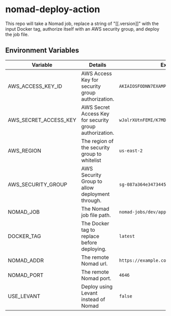 # nomad-deploy-action

This repo will take a Nomad job, replace a string of "[[.version]]" with the input Docker tag, authorize itself with an AWS security group, and deploy the job file.

## Environment Variables

| Variable              | Details                                                 | Example                                    |
|-----------------------|---------------------------------------------------------|--------------------------------------------|
| AWS_ACCESS_KEY_ID     | AWS Access Key for security group authorization.        | `AKIAIOSFODNN7EXAMPLE`                     |
| AWS_SECRET_ACCESS_KEY | AWS Secret Access Key for security group authorization. | `wJalrXUtnFEMI/K7MDENG/bPxRfiCYEXAMPLEKEY` |
| AWS_REGION            | The region of the security group to whitelist           | `us-east-2`                                |
| AWS_SECURITY_GROUP    | AWS Security Group to allow deployment through.         | `sg-087a364e3473445852`                    |
| NOMAD_JOB             | The Nomad job file path.                                | `nomad-jobs/dev/app.nomad`                 |
| DOCKER_TAG            | The Docker tag to replace before deploying.             | `latest`                                   |
| NOMAD_ADDR            | The remote Nomad url.                                   | `https://example.com`                      |
| NOMAD_PORT            | The remote Nomad port.                                  | `4646`                                     |
| USE_LEVANT            | Deploy using Levant instead of Nomad                    | `false`                                    |
